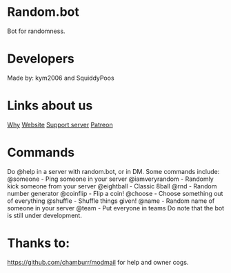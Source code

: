 # Random.bot
Bot for randomness.
# Developers
Made by: kym2006 and SquiddyPoos
# Links about us
[Why](https://www.youtube.com/watch?v=BeG5FqTpl9U)
[Website](https://randomweb.netlify.app/)
[Support server](https://discord.gg/ZatYnsX)
[Patreon](https://www.patreon.com/kym2006)

# Commands
Do @help in a server with random.bot, or in DM.
Some commands include: 
@someone - Ping someone in your server
@iamveryrandom - Randomly kick someone from your server
@eightball - Classic 8ball
@rnd - Random number generator
@coinflip - Flip a coin!
@choose - Choose something out of everything
@shuffle - Shuffle things given!
@name - Random name of someone in your server
@team - Put everyone in teams
Do note that the bot is still under development.


# Thanks to:
https://github.com/chamburr/modmail for help and owner cogs.
